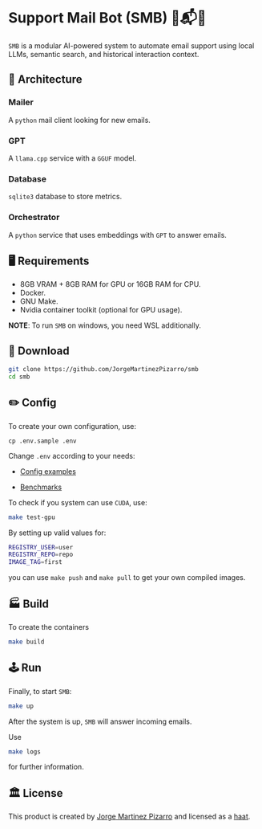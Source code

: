 # Support Mail Bot (SMB) 🍄📬🤖

`SMB` is a modular AI-powered system to automate email support using local LLMs, semantic search, and historical interaction context.

## 🧱 Architecture

### Mailer

A `python` mail client looking for new emails.

### GPT

A `llama.cpp` service with a `GGUF` model.

### Database

`sqlite3` database to store metrics.

### Orchestrator

A `python` service that uses embeddings with `GPT` to answer emails.

## 🖥️ Requirements

- 8GB VRAM + 8GB RAM for GPU or 16GB RAM for CPU.
- Docker.
- GNU Make.
- Nvidia container toolkit (optional for GPU usage).

**NOTE**: To run `SMB` on windows, you need WSL additionally.

## 💾 Download

```sh
git clone https://github.com/JorgeMartinezPizarro/smb
cd smb
```

## ✏️ Config

To create your own configuration, use:

```
cp .env.sample .env
```

Change `.env` according to your needs:

- [Config examples](.env.sample)

- [Benchmarks](docs/config.md)

To check if you system can use `CUDA`, use:

```sh
make test-gpu
```

By setting up valid values for:

```sh
REGISTRY_USER=user
REGISTRY_REPO=repo
IMAGE_TAG=first
```

you can use `make push` and `make pull` to get your own compiled images.

## 🏭 Build

To create the containers

```sh
make build
```

## 🕹️ Run

Finally, to start `SMB`:

```sh
make up
```

After the system is up, `SMB` will answer incoming emails.

Use

```sh
make logs
```

for further information.

## 🏛️ License

This product is created by [Jorge Martinez Pizarro](https://ideniox.com) and licensed as a [haat](https://github.com/JorgeMartinezPizarro/haat/blob/main/LICENSE.md).
